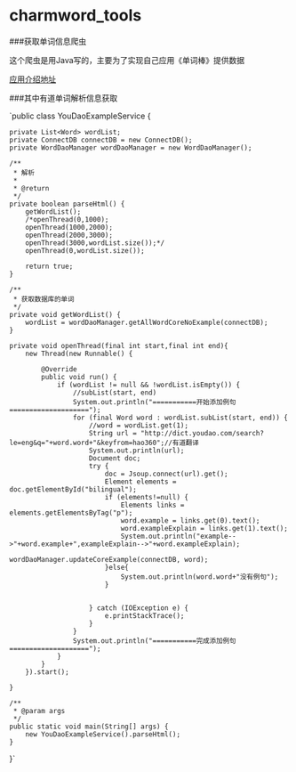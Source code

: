 charmword_tools
===============

###获取单词信息爬虫

这个爬虫是用Java写的，主要为了实现自己应用《单词棒》提供数据  

[应用介绍地址](http://zhushou.360.cn/detail/index/soft_id/2735395?recrefer=SE_D_%E5%8D%95%E8%AF%8D%E6%A3%92#prev)

###其中有道单词解析信息获取

`public class YouDaoExampleService {
	
	private List<Word> wordList;
	private ConnectDB connectDB = new ConnectDB();
	private WordDaoManager wordDaoManager = new WordDaoManager();
	
	/**
	 * 解析
	 * 
	 * @return
	 */
	private boolean parseHtml() {
		getWordList();
		/*openThread(0,1000);
		openThread(1000,2000);
		openThread(2000,3000);
		openThread(3000,wordList.size());*/
		openThread(0,wordList.size());
		
		return true;
	}
	
	/**
	 * 获取数据库的单词
	 */
	private void getWordList() {
		wordList = wordDaoManager.getAllWordCoreNoExample(connectDB);
	}
	
	private void openThread(final int start,final int end){
		new Thread(new Runnable() {

			@Override
			public void run() {
				if (wordList != null && !wordList.isEmpty()) {
					//subList(start, end)
					System.out.println("===========开始添加例句====================");
					for (final Word word : wordList.subList(start, end)) {
						//word = wordList.get(1);
						String url = "http://dict.youdao.com/search?le=eng&q="+word.word+"&keyfrom=hao360";//有道翻译
						System.out.println(url);
						Document doc;
						try {
							doc = Jsoup.connect(url).get();
							Element elements = doc.getElementById("bilingual");
							if (elements!=null) {
								Elements links = elements.getElementsByTag("p");
								word.example = links.get(0).text();
								word.exampleExplain = links.get(1).text();
								System.out.println("example-->"+word.example+",exampleExplain-->"+word.exampleExplain);
								wordDaoManager.updateCoreExample(connectDB, word);
							}else{
								System.out.println(word.word+"没有例句");
							}
							
							
						} catch (IOException e) {
							e.printStackTrace();
						}
					}
					System.out.println("===========完成添加例句====================");
				}
			}
		}).start();
		
	}
	
	/**
	 * @param args
	 */
	public static void main(String[] args) {
		new YouDaoExampleService().parseHtml();
	}

}`
